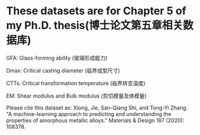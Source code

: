 # These datasets are for Chapter 5 of my Ph.D. thesis(博士论文第五章相关数据库)
GFA: Glass-forming ability (玻璃形成能力)

Dmax: Critical casting diameter (临界成型尺寸)

CTTs: Critical transformation temperature (临界转变温度)

EM: Shear modulus and Bulk modulus (剪切模量及体模量)

Please cite this dataset as: Xiong, Jie, San-Qiang Shi, and Tong-Yi Zhang. "A machine-learning approach to predicting and understanding the properties of amorphous metallic alloys." Materials & Design 187 (2020): 108378.


